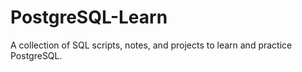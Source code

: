 # PostgreSQL-Learn

A collection of SQL scripts, notes, and projects to learn and practice PostgreSQL.

